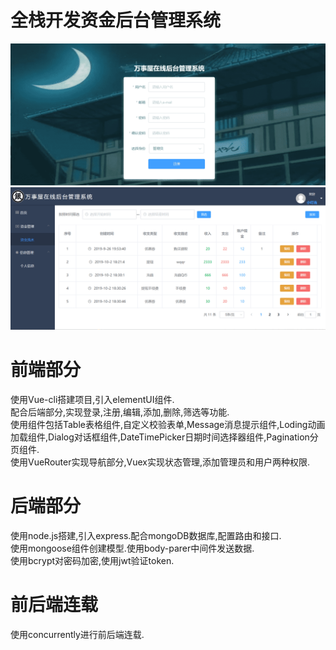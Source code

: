 # 全栈开发资金后台管理系统
 ![image](https://github.com/zaxtseng/node-vue-fund/blob/master/client/screenshots/1.png)
 ![image](https://github.com/zaxtseng/node-vue-fund/blob/master/client/screenshots/2.png)
# 前端部分

使用Vue-cli搭建项目,引入elementUI组件.</br>
配合后端部分,实现登录,注册,编辑,添加,删除,筛选等功能.</br>
使用组件包括Table表格组件,自定义校验表单,Message消息提示组件,Loding动画加载组件,Dialog对话框组件,DateTimePicker日期时间选择器组件,Pagination分页组件.</br>
使用VueRouter实现导航部分,Vuex实现状态管理,添加管理员和用户两种权限.</br>
# 后端部分
使用node.js搭建,引入express.配合mongoDB数据库,配置路由和接口.</br>
使用mongoose组件创建模型.使用body-parer中间件发送数据.</br>
使用bcrypt对密码加密,使用jwt验证token.</br>

# 前后端连载
使用concurrently进行前后端连载.
